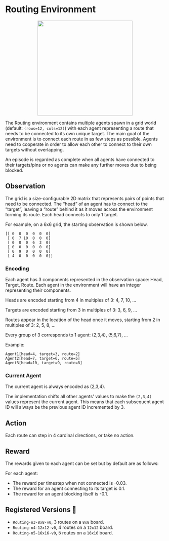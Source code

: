 # Routing Environment

<p align="center">
        <img src="../img/routing.gif" width="300"/>
</p>

The Routing environment contains multiple agents spawn in a grid world (default: `(rows=12, cols=12)`) with each agent representing a route that needs to
be connected to its own unique target. The main goal of the environment is to connect each route in as few steps as possible.
Agents need to cooperate in order to allow each other to connect to their own targets without overlapping.

An episode is regarded as complete when all agents have connected to their targets/pins
or no agents can make any further moves due to being blocked.

## Observation

The grid is a size-configurable 2D matrix that represents pairs of points that need to be connected.
The “head” of an agent has to connect to the “target”, leaving a “route” behind it as it moves across the environment forming its route.
Each head connects to only 1 target.

For example, on a 6x6 grid, the starting observation is shown below.

```
[[ 0  0  0  0  0  0]
 [ 0  7 10  0  0  0]
 [ 0  0  0  6  3  0]
 [ 0  0  0  0  0  0]
 [ 0  9  0  0  0  0]
 [ 4  0  0  0  0  0]]
```


### Encoding
Each agent has 3 components represented in the observation space: Head, Target, Route. Each agent
in the environment will have an integer representing their components.

Heads are encoded starting from 4 in multiples of 3: 4, 7, 10, …

Targets are encoded starting from 3 in multiples of 3: 3, 6, 9, …

Routes appear in the location of the head once it moves, starting from 2 in multiples of 3: 2, 5, 8, …

Every group of 3 corresponds to 1 agent: (2,3,4), (5,6,7), …

Example:
```
Agent1[head=4, target=3, route=2]
Agent2[head=7, target=6, route=5]
Agent3[head=10, target=9, route=8]
```

### Current Agent

The current agent is always encoded as (2,3,4).

The implementation shifts all other agents' values to make the `(2,3,4)` values represent the current agent.
This means that each subsequent agent ID will always be the previous agent ID incremented by 3.

## Action

Each route can step in 4 cardinal directions, or take no action.

## Reward

The rewards given to each agent can be set but by default are as follows:

For each agent:
- The reward per timestep when not connected is -0.03.
- The reward for an agent connecting to its target is 0.1.
- The reward for an agent blocking itself is -0.1.

## Registered Versions 📖
- `Routing-n3-8x8-v0`, 3 routes on a `8x8` board.
- `Routing-n4-12x12-v0`, 4 routes on a `12x12` board.
- `Routing-n5-16x16-v0`, 5 routes on a `16x16` board.
